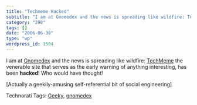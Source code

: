 ```yaml
---
title: "Techmeme Hacked"
subtitle: "I am at Gnomedex and the news is spreading like wildfire: TechMeme"
category: "298"
tags: []
date: "2006-06-30"
type: "wp"
wordpress_id: 1504
---
```

I am at [Gnomedex](http://www.gnomedex.com/) and the news is spreading like wildfire: [TechMeme](http://chris.pirillo.com/2006/06/30/techmeme-hacked/) the venerable site that serves as the early warning of anything interesting, has been **hacked**! Who would have thought! 

[Actually a geekily-amusing self-referential bit of social engineering]

Technorati Tags: [Geeky](http://www.technorati.com/tag/Geeky), [gnomedex](http://www.technorati.com/tag/gnomedex)